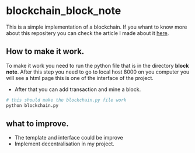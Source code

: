 # blockchain_block_note
This is a simple implementation of a blockchain. If you whant to know more about this repositery you can check the article I made about it [here](https://penyel-djegnene.medium.com/learn-blockchain-by-creating-one-3a38cc7b263b).


## How to make it work.
To make it work you need to run the python file that is in the directory __block note__. After this step you need to go to local host 8000 on you computer you will see a html page this is one of the interface of the project.

- After that you can add transaction and mine a block.

```python
# this should make the blockchain.py file work
python blockchain.py

```

## what to improve.
- The template and interface could be improve
- Implement decentralisation in my project.
